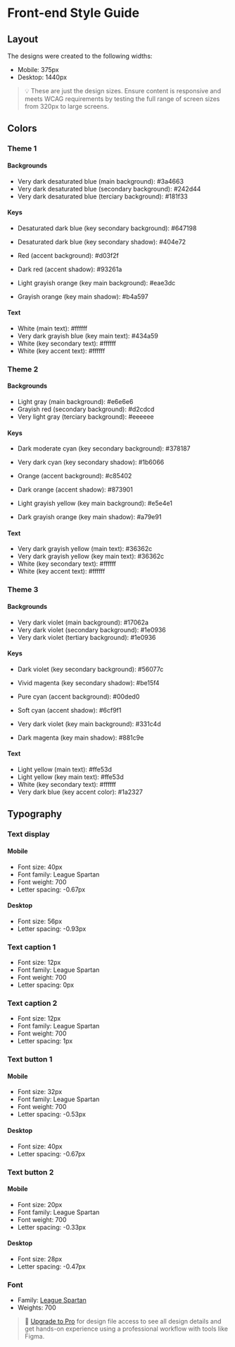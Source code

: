 # Front-end Style Guide

## Layout

The designs were created to the following widths:

- Mobile: 375px
- Desktop: 1440px

> 💡 These are just the design sizes. Ensure content is responsive and meets WCAG requirements by testing the full range of screen sizes from 320px to large screens.

## Colors

### Theme 1

#### Backgrounds

- Very dark desaturated blue (main background): #3a4663
- Very dark desaturated blue (secondary background): #242d44
- Very dark desaturated blue (terciary background): #181f33

#### Keys

- Desaturated dark blue (key secondary background): #647198
- Desaturated dark blue (key secondary shadow): #404e72

- Red (accent background): #d03f2f
- Dark red (accent shadow): #93261a

- Light grayish orange (key main background): #eae3dc
- Grayish orange (key main shadow): #b4a597

#### Text

- White (main text): #ffffff
- Very dark grayish blue (key main text): #434a59
- White (key secondary text): #ffffff
- White (key accent text): #ffffff

### Theme 2

#### Backgrounds

- Light gray (main background): #e6e6e6
- Grayish red (secondary background): #d2cdcd
- Very light gray (terciary background): #eeeeee

#### Keys

- Dark moderate cyan (key secondary background): #378187
- Very dark cyan (key secondary shadow): #1b6066

- Orange (accent background): #c85402
- Dark orange (accent shadow): #873901

- Light grayish yellow (key main background): #e5e4e1
- Dark grayish orange (key main shadow): #a79e91

#### Text

- Very dark grayish yellow (main text): #36362c
- Very dark grayish yellow (key main text): #36362c
- White (key secondary text): #ffffff
- White (key accent text): #ffffff

### Theme 3

#### Backgrounds

- Very dark violet (main background): #17062a
- Very dark violet (secondary background): #1e0936
- Very dark violet (tertiary background): #1e0936

#### Keys

- Dark violet (key secondary background): #56077c
- Vivid magenta (key secondary shadow): #be15f4

- Pure cyan (accent background): #00ded0
- Soft cyan (accent shadow): #6cf9f1

- Very dark violet (key main background): #331c4d
- Dark magenta (key main shadow): #881c9e

#### Text

- Light yellow (main text): #ffe53d
- Light yellow (key main text): #ffe53d
- White (key secondary text): #ffffff
- Very dark blue (key accent color): #1a2327

## Typography

### Text display

#### Mobile

- Font size: 40px
- Font family: League Spartan
- Font weight: 700
- Letter spacing: -0.67px

#### Desktop

- Font size: 56px
- Letter spacing: -0.93px

### Text caption 1

- Font size: 12px
- Font family: League Spartan
- Font weight: 700
- Letter spacing: 0px

### Text caption 2

- Font size: 12px
- Font family: League Spartan
- Font weight: 700
- Letter spacing: 1px

### Text button 1

#### Mobile

- Font size: 32px
- Font family: League Spartan
- Font weight: 700
- Letter spacing: -0.53px

#### Desktop

- Font size: 40px
- Letter spacing: -0.67px

### Text button 2

#### Mobile

- Font size: 20px
- Font family: League Spartan
- Font weight: 700
- Letter spacing: -0.33px

#### Desktop

- Font size: 28px
- Letter spacing: -0.47px

### Font

- Family: [League Spartan](https://fonts.google.com/specimen/League+Spartan)
- Weights: 700

> 💎 [Upgrade to Pro](https://www.frontendmentor.io/pro?ref=style-guide) for design file access to see all design details and get hands-on experience using a professional workflow with tools like Figma.
